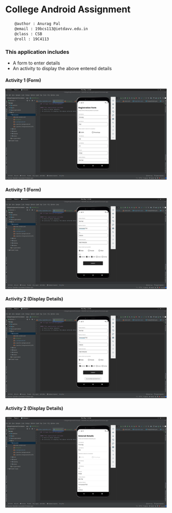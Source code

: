 # College Android Assignment
```
    @author : Anurag Pal
    @email : 19bcs113@ietdavv.edu.in
    @class : CSB
    @roll : 19C4113
```

### This application includes
- A form to enter details
- An activity to display the above entered details

#### Activity 1 (Form)
![form-1](/app/src/main/res/drawable-v24/android_assignment_1.png)

#### Activity 1 (Form)
![form-1](/app/src/main/res/drawable-v24/android_assignment_2.png)

#### Activity 2 (Display Details)
![form-1](/app/src/main/res/drawable-v24/android_assignment_3.png)

#### Activity 2 (Display Details)
![form-1](/app/src/main/res/drawable-v24/android_assignment_4.png)